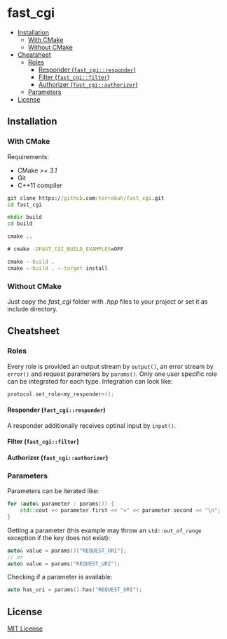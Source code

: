 # fast_cgi

- [Installation](#installation)
  - [With CMake](#with-cmake)
  - [Without CMake](#without-cmake)
- [Cheatsheet](#cheatsheet)
  - [Roles](#roles)
    - [Responder (`fast_cgi::responder`)](#responder-fast_cgiresponder)
    - [Filter (`fast_cgi::filter`)](#filter-fast_cgifilter)
    - [Authorizer (`fast_cgi::authorizer`)](#authorizer-fast_cgiauthorizer)
  - [Parameters](#parameters)
- [License](#license)

## Installation

### With CMake

Requirements:

- CMake *>= 3.1*
- Git
- C++11 compiler

```cmd
git clone https://github.com/terrakuh/fast_cgi.git
cd fast_cgi

mkdir build
cd build

cmake ..

# cmake -DFAST_CGI_BUILD_EXAMPLES=OFF

cmake --build .
cmake --build . --target install
```

### Without CMake

Just copy the *fast_cgi* folder with *.hpp* files to your project or set it as include directory.

## Cheatsheet

### Roles

Every role is provided an output stream by `output()`, an error stream by `error()` and request parameters by `params()`. Only one user specific role can be integrated for each type. Integration can look like:

```cpp
protocol.set_role<my_responder>();
```

#### Responder (`fast_cgi::responder`)

A responder additionally receives optinal input by `input()`.

#### Filter (`fast_cgi::filter`)

#### Authorizer (`fast_cgi::authorizer`)

### Parameters

Parameters can be iterated like:

```cpp
for (auto& parameter : params()) {
    std::cout << parameter.first << "=" << parameter.second << "\n";
}
```

Getting a parameter (this example may throw an `std::out_of_range` exception if the key does not exist):

```cpp
auto& value = params()["REQUEST_URI"];
// or
auto& value = params("REQUEST_URI");
```

Checking if a parameter is available:

```cpp
auto has_uri = params().has("REQUEST_URI");
```

## License

[MIT License](https://github.com/terrakuh/fast_cgi/blob/master/LICENSE)
